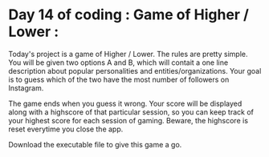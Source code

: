 # Day 14 of coding : Game of Higher / Lower : 

Today's project is a game of Higher / Lower. The rules are pretty simple. You will be given two options A and B, which will contait a one line description about popular personalities and entities/organizations. Your goal is to guess which of the two have the most number of followers on Instagram. 

The game ends when you guess it wrong. Your score will be displayed along with a highscore of that particular session, so you can keep track of your highest score for each session of gaming. Beware, the highscore is reset everytime you close the app. 

Download the executable file to give this game a go. 